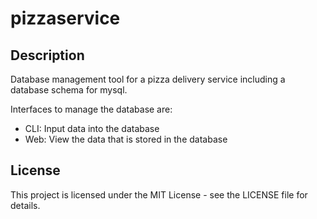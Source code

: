 # pizzaservice

## Description

Database management tool for a pizza delivery service including a database schema for mysql.

Interfaces to manage the database are:
* CLI: Input data into the database
* Web: View the data that is stored in the database

## License

This project is licensed under the MIT License - see the LICENSE file for details.
